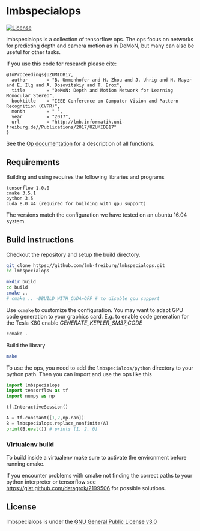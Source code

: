 # lmbspecialops

[![License](https://img.shields.io/badge/license-GPLv3-blue.svg)](LICENSE)

lmbspecialops is a collection of tensorflow ops.
The ops focus on networks for predicting depth and camera motion as in DeMoN, but many can also be useful for other tasks.

If you use this code for research please cite:
   
    @InProceedings{UZUMIDB17,
      author       = "B. Ummenhofer and H. Zhou and J. Uhrig and N. Mayer and E. Ilg and A. Dosovitskiy and T. Brox",
      title        = "DeMoN: Depth and Motion Network for Learning Monocular Stereo",
      booktitle    = "IEEE Conference on Computer Vision and Pattern Recognition (CVPR)",
      month        = " ",
      year         = "2017",
      url          = "http://lmb.informatik.uni-freiburg.de//Publications/2017/UZUMIDB17"
    }


See the [Op documentation](doc/lmbspecialops_doc.md) for a description of all functions.



## Requirements

Building and using requires the following libraries and programs

    tensorflow 1.0.0
    cmake 3.5.1
    python 3.5
    cuda 8.0.44 (required for building with gpu support)

The versions match the configuration we have tested on an ubuntu 16.04 system.



## Build instructions


Checkout the repository and setup the build directory.

```bash
git clone https://github.com/lmb-freiburg/lmbspecialops.git
cd lmbspecialops

mkdir build
cd build
cmake ..
# cmake .. -DBUILD_WITH_CUDA=OFF # to disable gpu support
```

Use ```ccmake``` to customize the configuration.
You may want to adapt GPU code generation to your graphics card.
E.g. to enable code generation for the Tesla K80 enable *GENERATE_KEPLER_SM37_CODE*

```bash
ccmake .
```

Build the library

```bash
make
```

To use the ops, you need to add the ```lmbspecialops/python``` directory to your python path.
Then you can import and use the ops like this 

```python
import lmbspecialops
import tensorflow as tf
import numpy as np

tf.InteractiveSession()

A = tf.constant([1,2,np.nan])
B = lmbspecialops.replace_nonfinite(A)
print(B.eval()) # prints [1, 2, 0]
```

    

### Virtualenv build 

To build inside a virtualenv make sure to activate the environment before
running cmake.

If you encounter problems with cmake not finding the correct paths to your
python interpreter or tensorflow see https://gist.github.com/datagrok/2199506
for possible solutions.



## License

lmbspecialops is under the [GNU General Public License v3.0](LICENSE.txt)

